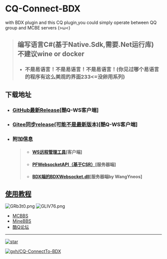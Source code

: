 # CQ-Connect-BDX
with BDX plugin and this CQ plugin,you could simply operate between QQ group and MCBE servers (>ω&lt;)
> ## 编写语言C#(基于Native.Sdk,需要.Net运行库)  不建议wine or docker
> - ### 不是易语言！不是易语言！不是易语言！(你见过哪个易语言的程序有这么美观的界面233<=没卵用系列)
## 下载地址
- ### <a href="https://github.com/littlegao233/CQ-ConnectTo-BDX/releases/">GitHub最新Release</a>[酷Q-WS客户端]
- ### <a href="https://gitee.com/littlegao233/CQ-ConnectTo-BDX/releases">Gitee同步release(可能不是最新版本)</a>[酷Q-WS客户端]
- ### 附加信息
    > - #### <a href="https://github.com/littlegao233/WPFtesws/releases">WS远程管理工具</a>[客户端]
    > - #### <a href="https://github.com/littlegao233/PFWebsocketAPI/releases">PFWebsocketAPI（基于CSR）</a>[服务器端]
    > - #### <a href="https://github.com/WangYneos/BDXWebSocket/releases">BDX端的BDXWebsocket.dll</a>[服务器端by WangYneos]
## <a href="https://github.com/littlegao233/CQ-ConnectTo-BDX/blob/master/Guide.md">使用教程</a><br/>

![GRb3t0.png](https://s1.ax1x.com/2020/04/08/GRb3t0.png)
![GLIV76.png](https://s1.ax1x.com/2020/04/12/GLIV76.png)
- <a href="https://www.mcbbs.net/thread-1011364-1-1.html">MCBBS</a><br/>
- <a href="https://www.minebbs.com/resources/1023/">MineBBS</a><br/>
- <a href="https://cqp.cc/t/49225">酷Q论坛</a><br/>




----


[![star](https://gitee.com/littlegao233/CQ-ConnectTo-BDX/badge/star.svg?theme=white)](https://gitee.com/littlegao233/CQ-ConnectTo-BDX/stargazers)


[![gxh/CQ-ConnectTo-BDX](https://gitee.com/littlegao233/CQ-ConnectTo-BDX/widgets/widget_card.svg?colors=4183c4,ffffff,ffffff,e3e9ed,666666,9b9b9b)](https://gitee.com/littlegao233/CQ-ConnectTo-BDX)
